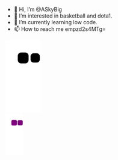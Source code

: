 - 👋 Hi, I’m @ASkyBig
- 👀 I’m interested in basketball and dota1.
- 🌱 I’m currently learning low code.
- 📫 How to reach me empzd2s4MTg=
  
![](https://raw.githubusercontent.com/ASkyBig/ASkyBig/main/assets/github-contribution-grid-snake.svg)   
![](https://raw.githubusercontent.com/ASkyBig/ASkyBig/main/assets/github-contribution-grid-snake.gif)    
<!---
ASkyBig/ASkyBig is a ✨ special ✨ repository because its `README.md` (this file) appears on your GitHub profile.
You can click the Preview link to take a look at your changes.
--->
